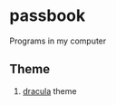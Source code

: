 # passbook
Programs in my computer

## Theme 
1. [dracula](https://draculatheme.com/terminal/) theme
